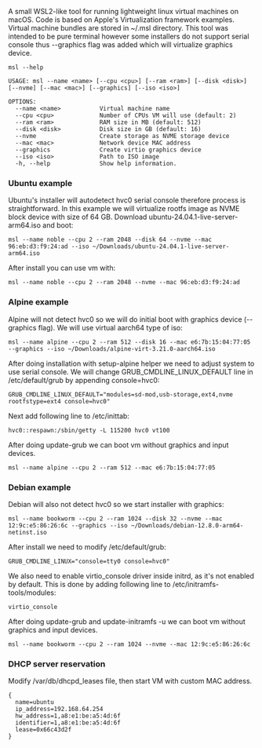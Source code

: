 A small WSL2-like tool for running lightweight linux virtual machines on macOS. Code is based on Apple's Virtualization framework examples. Virtual machine bundles are stored in ~/.msl directory. This tool was intended to be pure terminal however some installers do not support serial console thus --graphics flag was added which will virtualize graphics device.
```
msl --help

USAGE: msl --name <name> [--cpu <cpu>] [--ram <ram>] [--disk <disk>] [--nvme] [--mac <mac>] [--graphics] [--iso <iso>]

OPTIONS:
  --name <name>           Virtual machine name
  --cpu <cpu>             Number of CPUs VM will use (default: 2)
  --ram <ram>             RAM size in MB (default: 512)
  --disk <disk>           Disk size in GB (default: 16)
  --nvme                  Create storage as NVME storage device
  --mac <mac>             Network device MAC address
  --graphics              Create virtio graphics device
  --iso <iso>             Path to ISO image
  -h, --help              Show help information.
```

### Ubuntu example
Ubuntu's installer will autodetect hvc0 serial console therefore process is straightforward. In this example we will virtualize rootfs image as NVME block device with size of 64 GB. Download ubuntu-24.04.1-live-server-arm64.iso and boot:
```
msl --name noble --cpu 2 --ram 2048 --disk 64 --nvme --mac 96:eb:d3:f9:24:ad --iso ~/Downloads/ubuntu-24.04.1-live-server-arm64.iso
```
After install you can use vm with:
```
msl --name noble --cpu 2 --ram 2048 --nvme --mac 96:eb:d3:f9:24:ad
```

### Alpine example
Alpine will not detect hvc0 so we will do initial boot with graphics device (--graphics flag). We will use virtual aarch64 type of iso:
```
msl --name alpine --cpu 2 --ram 512 --disk 16 --mac e6:7b:15:04:77:05 --graphics --iso ~/Downloads/alpine-virt-3.21.0-aarch64.iso
```
After doing installation with setup-alpine helper we need to adjust system to use serial console. We will change GRUB_CMDLINE_LINUX_DEFAULT line in /etc/default/grub by appending console=hvc0:
```
GRUB_CMDLINE_LINUX_DEFAULT="modules=sd-mod,usb-storage,ext4,nvme rootfstype=ext4 console=hvc0"
```
Next add following line to /etc/inittab:
```
hvc0::respawn:/sbin/getty -L 115200 hvc0 vt100
```
After doing update-grub we can boot vm without graphics and input devices.
```
msl --name alpine --cpu 2 --ram 512 --mac e6:7b:15:04:77:05
```

### Debian example
Debian will also not detect hvc0 so we start installer with graphics:
```
msl --name bookworm --cpu 2 --ram 1024 --disk 32 --nvme --mac 12:9c:e5:86:26:6c --graphics --iso ~/Downloads/debian-12.8.0-arm64-netinst.iso
```
After install we need to modify /etc/default/grub:
```
GRUB_CMDLINE_LINUX="console=tty0 console=hvc0"
```
We also need to enable virtio_console driver inside initrd, as it's not enabled by default. This is done by adding following line to /etc/initramfs-tools/modules:
```
virtio_console
```
After doing update-grub and update-initramfs -u we can boot vm without graphics and input devices.
```
msl --name bookworm --cpu 2 --ram 1024 --nvme --mac 12:9c:e5:86:26:6c
```

### DHCP server reservation
Modify /var/db/dhcpd_leases file, then start VM with custom MAC address.
```
{
  name=ubuntu
  ip_address=192.168.64.254
  hw_address=1,a8:e1:be:a5:4d:6f
  identifier=1,a8:e1:be:a5:4d:6f
  lease=0x66c43d2f
}
```
